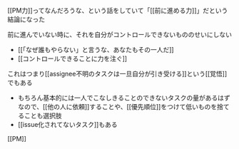 
[[PM力]]ってなんだろうな、という話をしていて「[[前に進める力]]」だという結論になった

前に進んでいない時に、それを自分がコントロールできないもののせいにしない
- [[「なぜ誰もやらない」と言うな、あなたもその一人だ]]
- [[コントロールできることに力を注ぐ]]

これはつまり[[assignee不明のタスクは一旦自分が引き受ける]]という[[覚悟]]でもある
- もちろん基本的には一人でこなしきることのできないタスクの量があるはずなので、[[他の人に依頼]]することや、[[優先順位]]をつけて低いものを捨てることも選択肢
- [[issue化されてないタスク]]もある

[[PM]]

